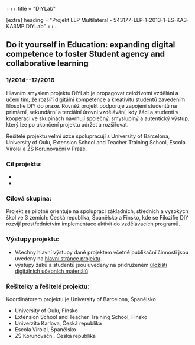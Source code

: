 +++
title = "DIYLab" 

[extra]
heading = "Projekt LLP Multilateral - 543177-LLP-1-2013-1-ES-KA3-KA3MP DIYLab"
+++

## Do it yourself in Education: expanding digital competence to foster Student agency and collaborative learning 

### 1/2014--12/2016

Hlavním smyslem projektu DIYLab je propagovat celoživotní vzdělání a
učení tím, že rozšíří digitální kompetence a kreativitu studentů
zavedením filosofie DIY do praxe. Rovněž projekt podporuje zapojení
studentů na primární, sekundární a terciální úrovni vzdělávání, kdy žáci
a studenti v kooperaci ve skupinách navrhují společný, smysluplný a
autentický výstup, který lze po ukončení projektu udržet a rozšiřovat.

Řešitelé projektu velmi úzce spolupracují s University of Barcelona,
University of Oulu, Extension School and Teacher Training School, Escola
Virolai a ZŠ Korunovační v Praze.

### Cíl projektu:

-   
-   

### Cílová skupina:

Projekt se pilotně orientuje na spolupráci základních, středních a
vysokých škol ve 3 zemích: Česká republika, Španělsko a Finsko, kde se
Filozifie DIY rozvíjí prostřednictvím implementace aktivit do
vzdělávacích programů.

### Výstupy projektu:

-   Všechny hlavní výstupy dané projektem včetně publikační činnosti
    jsou uvedeny na [hlavní stránce projektu](http://diylab.eu/).
-   výstupy žáků a studentů jsou uvedeny na přidruženém [úložišti
    digitálních učebních materiálů](http://hub.diylab.eu/)

### Řešitelky a řešitelé projektu:

Koordinátorem projektu je University of Barcelona, Španělsko

-   University of Oulu, Finsko
-   Extension School and Teacher Training School, Finsko
-   Univerzita Karlova, Česká republika
-   Escola Virolai, Španělsko
-   ZŠ Korunovační, Česká republika
